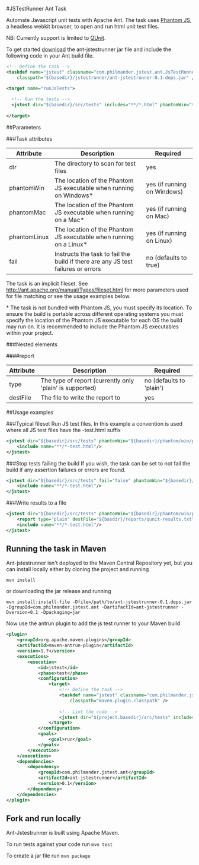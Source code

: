 #JSTestRunner Ant Task

Automate Javascript unit tests with Apache Ant. The task uses [Phantom JS](http://phantomjs.org/), a headless webkit browser, to open and run html unit test files.

NB: Currently support is limited to [QUnit](http://docs.jquery.com/Qunit).

To get started [download](https://github.com/philmander/ant-jstestrunner/downloads) the ant-jstestrunner jar file and include the following code in your Ant build file.

```xml
<!-- Define the task -->
<taskdef name="jstest" classname="com.philmander.jstest.ant.JsTestRunnerTask" 
    classpath="${basedir}/jstestrunner/ant-jstestrunner-0.1-deps.jar" />

<target name="runJsTests">
  
  <!-- Run the tests -->
  <jstest dir="${basedir}/src/tests" includes="**/*.html" phantomWin="${basedir}/phantom/win/phantomjs.exe" />
    
</target>
```

##Parameters

###Task attributes

Attribute    | Description | Required
------------ | ----------- | ------------------
dir          | The directory to scan for test files | yes
phantomWin   | The location of the Phantom JS executable when running on Windows*  | yes (if running on Windows)
phantomMac   | The location of the Phantom JS executable when running on a Mac*    | yes (if running on Mac)
phantomLinux | The location of the Phantom JS executable when running on a Linux*    | yes (if running on Linux)
fail         | Instructs the task to fail the build if there are any JS test failures or errors | no (defaults to true)

The task is an implicit fileset. See http://ant.apache.org/manual/Types/fileset.html for more parameters used for file matching or see the usage examples below.

\* The task is not bundled with Phantom JS, you must specify its location. To ensure the build is portable across different operating systems you must specify the location of the Phantom JS executable for each OS the build may run on.
It is recommended to include the Phantom JS executables within your project.

###Nested elements

####report

Attribute    | Description | Required
------------ | ----------- | ------------------
type         | The type of report (currently only 'plain' is supported) | no (defaults to 'plain')
destFile     | The file to write the report to | yes

##Usage examples

###Typical fileset
Run JS test files. In this example a convention is used where all JS test files have the -test.html suffix

```xml
<jstest dir="${basedir}/src/tests" phantomWin="${basedir}/phantom/win/phantomjs.exe">
    <include name="**/*-test.html"/>
</jstest>
```

###Stop tests failing the build
If you wish, the task can be set to not fail the build if any assertion failures or errors are found.

```xml
<jstest dir="${basedir}/src/tests" fail="false" phantomWin="${basedir}/phantom/win/phantomjs.exe">
    <include name="**/*-test.html"/>
</jstest>
```

###Write results to a file

```xml
<jstest dir="${basedir}/src/tests" phantomWin="${basedir}/phantom/win/phantomjs.exe">
	<report type="plain" destFile="${basdir}/reports/qunit-results.txt"/>
    <include name="**/*-test.html"/>
</jstest>
```

## Running the task in Maven

Ant-jstestrunner isn't deployed to the Maven Central Repository yet, but you can install locally either by cloning the 
project and running

`mvn install`

or downloading the jar release and running

`mvn install:install-file -Dfile=/path/to/ant-jstestrunner-0.1.deps.jar -DgroupId=com.philmander.jstest.ant -DartifactId=ant-jstestrunner -Dversion=0.1 -Dpackaging=jar`

Now use the antrun plugin to add the js test runner to your Maven build

```xml
<plugin>
	<groupId>org.apache.maven.plugins</groupId>
	<artifactId>maven-antrun-plugin</artifactId>
	<version>1.7</version>
	<executions>
		<execution>
			<id>jstest</id>
			<phase>test</phase>
			<configuration>
				<target>
					<!-- Define the task -->
					<taskdef name="jstest" classname="com.philmander.jstest.ant.JsTestRunnerTask" 
					    classpath="maven.plugin.classpath" />
										 
					<!-- Lint the code -->
					<jstest dir="${project.basedir}/src/tests" includes="**/*.html" phantomWin="${project.basedir}/phantom/win/phantomjs.exe" />					    
				</target>
			</configuration>
			<goals>
				<goal>run</goal>
			</goals>
		</execution>
	</executions>
	<dependencies>
		<dependency>
			<groupId>com.philmander.jstest.ant</groupId>
			<artifactId>ant-jstestrunner</artifactId>
			<version>0.1</version>
		</dependency>
	</dependencies>
</plugin>
```
## Fork and run locally ##

Ant-Jstestrunner is built using Apache Maven. 

To run tests against your code run `mvn test`

To create a jar file run `mvn package`